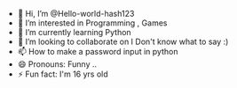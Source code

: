 - 👋 Hi, I’m @Hello-world-hash123
- 👀 I’m interested in Programming , Games
- 🌱 I’m currently learning Python
- 💞️ I’m looking to collaborate on I Don't know what to say :)
- 📫 How to make a password input in python 
- 😄 Pronouns: Funny ..
- ⚡ Fun fact: I'm 16 yrs old 

<!---
Hello-world-hash123/Hello-world-hash123 is a ✨ special ✨ repository because its `README.md` (this file) appears on your GitHub profile.
You can click the Preview link to take a look at your changes.
--->
